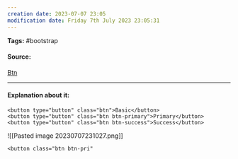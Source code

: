 ```yaml
---
creation date: 2023-07-07 23:05
modification date: Friday 7th July 2023 23:05:31
---
```


**Tags:** #bootstrap 

#### Source:
[Btn](https://www.w3schools.com/bootstrap4/bootstrap_buttons.asp)

--------------------------------------

#### Explanation about it:

```
<button type="button" class="btn">Basic</button>
<button type="button" class="btn btn-primary">Primary</button>
<button type="button" class="btn btn-success">Success</button>
```

![[Pasted image 20230707231027.png]]


```
<button class="btn btn-pri"
```